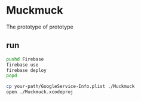 # Muckmuck

The prototype of prototype

## run

```sh
pushd Firebase
firebase use
firebase deploy
popd

cp your-path/GoogleService-Info.plist ./Muckmuck
open ./Muckmuck.xcodeproj
```
